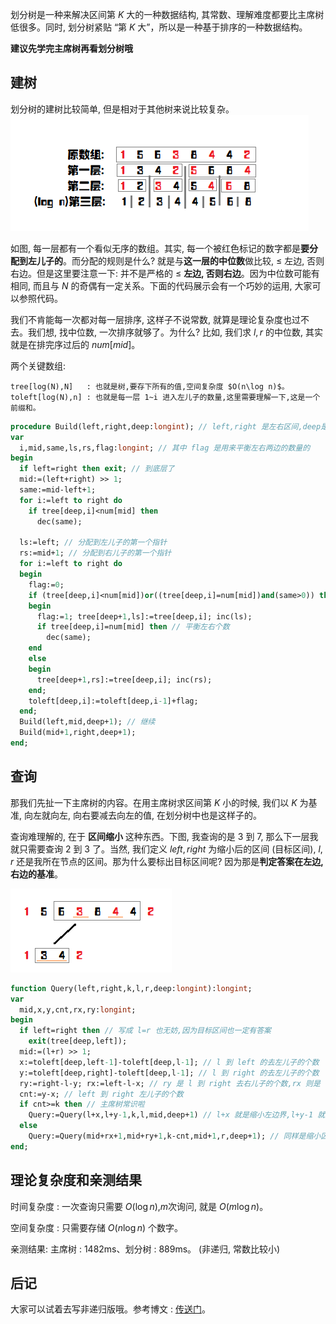 划分树是一种来解决区间第 $K$ 大的一种数据结构, 其常数、理解难度都要比主席树低很多。同时, 划分树紧贴 “第 $K$ 大”，所以是一种基于排序的一种数据结构。

**建议先学完主席树再看划分树哦**

## 建树

划分树的建树比较简单, 但是相对于其他树来说比较复杂。
![](./images/dividing1.png)

如图, 每一层都有一个看似无序的数组。其实, 每一个被红色标记的数字都是**要分配到左儿子的**。而分配的规则是什么? 就是与**这一层的中位数**做比较, $\leq$ 左边, 否则右边。但是这里要注意一下: 并不是严格的 $\leq$ **左边, 否则右边**。因为中位数可能有相同, 而且与 $N$ 的奇偶有一定关系。下面的代码展示会有一个巧妙的运用, 大家可以参照代码。

我们不肯能每一次都对每一层排序, 这样子不说常数, 就算是理论复杂度也过不去。我们想, 找中位数, 一次排序就够了。为什么? 比如, 我们求 $l,r$ 的中位数, 其实就是在排完序过后的 $num[mid]$。

两个关键数组:

```text
tree[log(N),N]   : 也就是树,要存下所有的值,空间复杂度 $O(n\log n)$。
toleft[log(N),n] : 也就是每一层 1~i 进入左儿子的数量,这里需要理解一下,这是一个前缀和。
```

```pascal
procedure Build(left,right,deep:longint); // left,right 是左右区间,deep是第几层
var
  i,mid,same,ls,rs,flag:longint; // 其中 flag 是用来平衡左右两边的数量的
begin
  if left=right then exit; // 到底层了
  mid:=(left+right) >> 1;
  same:=mid-left+1;
  for i:=left to right do 
    if tree[deep,i]<num[mid] then
      dec(same);

  ls:=left; // 分配到左儿子的第一个指针
  rs:=mid+1; // 分配到右儿子的第一个指针
  for i:=left to right do
  begin
    flag:=0;
    if (tree[deep,i]<num[mid])or((tree[deep,i]=num[mid])and(same>0)) then // 分配到左边的条件
    begin
      flag:=1; tree[deep+1,ls]:=tree[deep,i]; inc(ls);
      if tree[deep,i]=num[mid] then // 平衡左右个数
        dec(same);
    end
    else
    begin
      tree[deep+1,rs]:=tree[deep,i]; inc(rs);
    end;
    toleft[deep,i]:=toleft[deep,i-1]+flag;
  end;
  Build(left,mid,deep+1); // 继续
  Build(mid+1,right,deep+1);
end;
```

## 查询

那我们先扯一下主席树的内容。在用主席树求区间第 $K$ 小的时候, 我们以 $K$ 为基准, 向左就向左, 向右要减去向左的值, 在划分树中也是这样子的。

查询难理解的, 在于 **区间缩小** 这种东西。下图, 我查询的是 $3$ 到 $7$, 那么下一层我就只需要查询 $2$ 到 $3$ 了。当然, 我们定义 $left,right$ 为缩小后的区间 (目标区间), $l,r$ 还是我所在节点的区间。那为什么要标出目标区间呢? 因为那是**判定答案在左边, 右边的基准**。

 ![](./images/dividing2.png)

```pascal
function Query(left,right,k,l,r,deep:longint):longint;
var
  mid,x,y,cnt,rx,ry:longint;
begin
  if left=right then // 写成 l=r 也无妨,因为目标区间也一定有答案
    exit(tree[deep,left]);
  mid:=(l+r) >> 1;
  x:=toleft[deep,left-1]-toleft[deep,l-1]; // l 到 left 的去左儿子的个数
  y:=toleft[deep,right]-toleft[deep,l-1]; // l 到 right 的去左儿子的个数
  ry:=right-l-y; rx:=left-l-x; // ry 是 l 到 right 去右儿子的个数,rx 则是 l 到 lefr 去右儿子的个数
  cnt:=y-x; // left 到 right 左儿子的个数
  if cnt>=k then // 主席树常识啦
    Query:=Query(l+x,l+y-1,k,l,mid,deep+1) // l+x 就是缩小左边界,l+y-1 就是缩小右区间。对于上图来说,就是把 1 和 2 放弃了。
  else
    Query:=Query(mid+rx+1,mid+ry+1,k-cnt,mid+1,r,deep+1); // 同样是缩小区间,只不过变成了右边而已。注意要 k-cnt。
end;
```

## 理论复杂度和亲测结果

时间复杂度 : 一次查询只需要 $O(\log n)$,$m$次询问, 就是 $O(m\log n)$。

空间复杂度 : 只需要存储 $O(n\log n)$ 个数字。

亲测结果:  主席树 : $1482 \text{ms}$、划分树 : $889 \text{ms}$。 (非递归, 常数比较小)

## 后记

大家可以试着去写非递归版哦。参考博文 : [传送门](https://blog.csdn.net/littlewhite520/article/details/70250722)。
